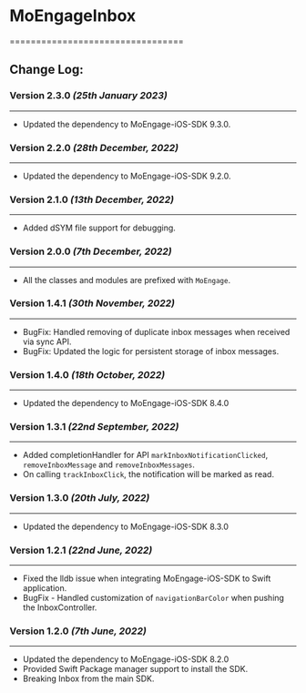 # MoEngageInbox
=================================

## Change Log:
### Version 2.3.0 *(25th January 2023)*
-------------------------------------------
* Updated the dependency to MoEngage-iOS-SDK 9.3.0.

### Version 2.2.0 *(28th December, 2022)*
-------------------------------------------
* Updated the dependency to MoEngage-iOS-SDK 9.2.0.

### Version 2.1.0 *(13th December, 2022)*
-------------------------------------------
* Added dSYM file support for debugging.

### Version 2.0.0 *(7th December, 2022)*
-------------------------------------------
* All the classes and modules are prefixed with `MoEngage`.

### Version 1.4.1  *(30th November, 2022)*
-------------------------------------------
* BugFix: Handled removing of duplicate inbox messages when received via sync API.
* BugFix: Updated the logic for persistent storage of inbox messages.

### Version 1.4.0  *(18th October, 2022)*
-------------------------------------------
* Updated the dependency to MoEngage-iOS-SDK 8.4.0

### Version 1.3.1 *(22nd September, 2022)*
-------------------------------------------
* Added completionHandler for  API `markInboxNotificationClicked`, `removeInboxMessage` and `removeInboxMessages`.
* On calling `trackInboxClick`, the notification will be marked as read.

### Version 1.3.0 *(20th July, 2022)*
-------------------------------------------
* Updated the dependency to MoEngage-iOS-SDK 8.3.0

### Version 1.2.1 *(22nd June, 2022)*
-------------------------------------------
* Fixed the lldb issue when integrating MoEngage-iOS-SDK to Swift application.
* BugFix - Handled customization of `navigationBarColor` when pushing the InboxController. 

### Version 1.2.0 *(7th June, 2022)*
-------------------------------------------
* Updated the dependency to MoEngage-iOS-SDK 8.2.0
* Provided Swift Package manager support to install the SDK.
* Breaking Inbox from the main SDK.

